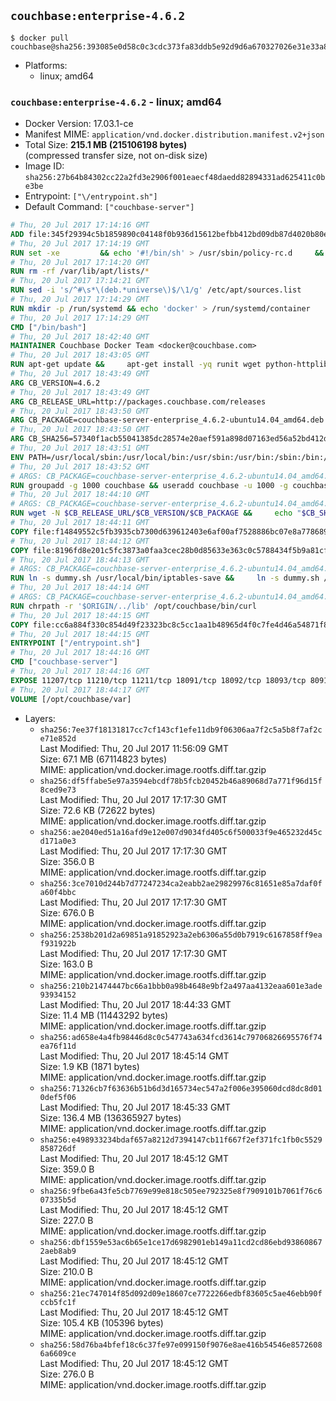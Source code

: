 ## `couchbase:enterprise-4.6.2`

```console
$ docker pull couchbase@sha256:393085e0d58c0c3cdc373fa83ddb5e92d9d6a670327026e31e33a8f4ebc40ba9
```

-	Platforms:
	-	linux; amd64

### `couchbase:enterprise-4.6.2` - linux; amd64

-	Docker Version: 17.03.1-ce
-	Manifest MIME: `application/vnd.docker.distribution.manifest.v2+json`
-	Total Size: **215.1 MB (215106198 bytes)**  
	(compressed transfer size, not on-disk size)
-	Image ID: `sha256:27b64b84302cc22a2fd3e2906f001eaecf48daedd82894331ad625411c0be3be`
-	Entrypoint: `["\/entrypoint.sh"]`
-	Default Command: `["couchbase-server"]`

```dockerfile
# Thu, 20 Jul 2017 17:14:16 GMT
ADD file:345f29394c5b1859890c04148f0b936d15612befbb412bd09db87d4020b80ed7 in / 
# Thu, 20 Jul 2017 17:14:19 GMT
RUN set -xe 		&& echo '#!/bin/sh' > /usr/sbin/policy-rc.d 	&& echo 'exit 101' >> /usr/sbin/policy-rc.d 	&& chmod +x /usr/sbin/policy-rc.d 		&& dpkg-divert --local --rename --add /sbin/initctl 	&& cp -a /usr/sbin/policy-rc.d /sbin/initctl 	&& sed -i 's/^exit.*/exit 0/' /sbin/initctl 		&& echo 'force-unsafe-io' > /etc/dpkg/dpkg.cfg.d/docker-apt-speedup 		&& echo 'DPkg::Post-Invoke { "rm -f /var/cache/apt/archives/*.deb /var/cache/apt/archives/partial/*.deb /var/cache/apt/*.bin || true"; };' > /etc/apt/apt.conf.d/docker-clean 	&& echo 'APT::Update::Post-Invoke { "rm -f /var/cache/apt/archives/*.deb /var/cache/apt/archives/partial/*.deb /var/cache/apt/*.bin || true"; };' >> /etc/apt/apt.conf.d/docker-clean 	&& echo 'Dir::Cache::pkgcache ""; Dir::Cache::srcpkgcache "";' >> /etc/apt/apt.conf.d/docker-clean 		&& echo 'Acquire::Languages "none";' > /etc/apt/apt.conf.d/docker-no-languages 		&& echo 'Acquire::GzipIndexes "true"; Acquire::CompressionTypes::Order:: "gz";' > /etc/apt/apt.conf.d/docker-gzip-indexes 		&& echo 'Apt::AutoRemove::SuggestsImportant "false";' > /etc/apt/apt.conf.d/docker-autoremove-suggests
# Thu, 20 Jul 2017 17:14:20 GMT
RUN rm -rf /var/lib/apt/lists/*
# Thu, 20 Jul 2017 17:14:21 GMT
RUN sed -i 's/^#\s*\(deb.*universe\)$/\1/g' /etc/apt/sources.list
# Thu, 20 Jul 2017 17:14:29 GMT
RUN mkdir -p /run/systemd && echo 'docker' > /run/systemd/container
# Thu, 20 Jul 2017 17:14:29 GMT
CMD ["/bin/bash"]
# Thu, 20 Jul 2017 18:42:40 GMT
MAINTAINER Couchbase Docker Team <docker@couchbase.com>
# Thu, 20 Jul 2017 18:43:05 GMT
RUN apt-get update &&     apt-get install -yq runit wget python-httplib2 chrpath     lsof lshw sysstat net-tools numactl  &&     apt-get autoremove && apt-get clean &&     rm -rf /var/lib/apt/lists/* /tmp/* /var/tmp/*
# Thu, 20 Jul 2017 18:43:49 GMT
ARG CB_VERSION=4.6.2
# Thu, 20 Jul 2017 18:43:49 GMT
ARG CB_RELEASE_URL=http://packages.couchbase.com/releases
# Thu, 20 Jul 2017 18:43:50 GMT
ARG CB_PACKAGE=couchbase-server-enterprise_4.6.2-ubuntu14.04_amd64.deb
# Thu, 20 Jul 2017 18:43:50 GMT
ARG CB_SHA256=57340f1acb55041385dc28574e20aef591a898d07163ed56a52bd412dadb8cb6
# Thu, 20 Jul 2017 18:43:51 GMT
ENV PATH=/usr/local/sbin:/usr/local/bin:/usr/sbin:/usr/bin:/sbin:/bin:/opt/couchbase/bin:/opt/couchbase/bin/tools:/opt/couchbase/bin/install
# Thu, 20 Jul 2017 18:43:52 GMT
# ARGS: CB_PACKAGE=couchbase-server-enterprise_4.6.2-ubuntu14.04_amd64.deb CB_RELEASE_URL=http://packages.couchbase.com/releases CB_SHA256=57340f1acb55041385dc28574e20aef591a898d07163ed56a52bd412dadb8cb6 CB_VERSION=4.6.2
RUN groupadd -g 1000 couchbase && useradd couchbase -u 1000 -g couchbase -M
# Thu, 20 Jul 2017 18:44:10 GMT
# ARGS: CB_PACKAGE=couchbase-server-enterprise_4.6.2-ubuntu14.04_amd64.deb CB_RELEASE_URL=http://packages.couchbase.com/releases CB_SHA256=57340f1acb55041385dc28574e20aef591a898d07163ed56a52bd412dadb8cb6 CB_VERSION=4.6.2
RUN wget -N $CB_RELEASE_URL/$CB_VERSION/$CB_PACKAGE &&     echo "$CB_SHA256  $CB_PACKAGE" | sha256sum -c - &&     dpkg -i ./$CB_PACKAGE && rm -f ./$CB_PACKAGE
# Thu, 20 Jul 2017 18:44:11 GMT
COPY file:f14849552c5fb3935cb7300d639612403e6af00af7528886bc07e8a778689a7e in /etc/service/couchbase-server/run 
# Thu, 20 Jul 2017 18:44:12 GMT
COPY file:8196fd8e201c5fc3873a0faa3cec28b0d85633e363c0c5788434f5b9a81cfa5b in /usr/local/bin/ 
# Thu, 20 Jul 2017 18:44:13 GMT
# ARGS: CB_PACKAGE=couchbase-server-enterprise_4.6.2-ubuntu14.04_amd64.deb CB_RELEASE_URL=http://packages.couchbase.com/releases CB_SHA256=57340f1acb55041385dc28574e20aef591a898d07163ed56a52bd412dadb8cb6 CB_VERSION=4.6.2
RUN ln -s dummy.sh /usr/local/bin/iptables-save &&     ln -s dummy.sh /usr/local/bin/lvdisplay &&     ln -s dummy.sh /usr/local/bin/vgdisplay &&     ln -s dummy.sh /usr/local/bin/pvdisplay
# Thu, 20 Jul 2017 18:44:14 GMT
# ARGS: CB_PACKAGE=couchbase-server-enterprise_4.6.2-ubuntu14.04_amd64.deb CB_RELEASE_URL=http://packages.couchbase.com/releases CB_SHA256=57340f1acb55041385dc28574e20aef591a898d07163ed56a52bd412dadb8cb6 CB_VERSION=4.6.2
RUN chrpath -r '$ORIGIN/../lib' /opt/couchbase/bin/curl
# Thu, 20 Jul 2017 18:44:15 GMT
COPY file:cc6a884f330c854d49f23323bc8c5cc1aa1b48965d4f0c7fe4d46a54871f866f in / 
# Thu, 20 Jul 2017 18:44:15 GMT
ENTRYPOINT ["/entrypoint.sh"]
# Thu, 20 Jul 2017 18:44:16 GMT
CMD ["couchbase-server"]
# Thu, 20 Jul 2017 18:44:16 GMT
EXPOSE 11207/tcp 11210/tcp 11211/tcp 18091/tcp 18092/tcp 18093/tcp 8091/tcp 8092/tcp 8093/tcp 8094/tcp
# Thu, 20 Jul 2017 18:44:17 GMT
VOLUME [/opt/couchbase/var]
```

-	Layers:
	-	`sha256:7ee37f18131817cc7cf143cf1efe11db9f06306aa7f2c5a5b8f7af2ce71e852d`  
		Last Modified: Thu, 20 Jul 2017 11:56:09 GMT  
		Size: 67.1 MB (67114823 bytes)  
		MIME: application/vnd.docker.image.rootfs.diff.tar.gzip
	-	`sha256:df5ffabe5e97a3594ebcdf78b5fcb20452b46a89068d7a771f96d15f8ced9e73`  
		Last Modified: Thu, 20 Jul 2017 17:17:30 GMT  
		Size: 72.6 KB (72622 bytes)  
		MIME: application/vnd.docker.image.rootfs.diff.tar.gzip
	-	`sha256:ae2040ed51a16afd9e12e007d9034fd405c6f500033f9e465232d45cd171a0e3`  
		Last Modified: Thu, 20 Jul 2017 17:17:30 GMT  
		Size: 356.0 B  
		MIME: application/vnd.docker.image.rootfs.diff.tar.gzip
	-	`sha256:3ce7010d244b7d77247234ca2eabb2ae29829976c81651e85a7daf0fa60f4bbc`  
		Last Modified: Thu, 20 Jul 2017 17:17:30 GMT  
		Size: 676.0 B  
		MIME: application/vnd.docker.image.rootfs.diff.tar.gzip
	-	`sha256:2538b201d2a69851a91852923a2eb6306a55d0b7919c6167858ff9eaf931922b`  
		Last Modified: Thu, 20 Jul 2017 17:17:30 GMT  
		Size: 163.0 B  
		MIME: application/vnd.docker.image.rootfs.diff.tar.gzip
	-	`sha256:210b21474447bc66a1bbb0a98b4648e9bf2a497aa4132eaa601e3ade93934152`  
		Last Modified: Thu, 20 Jul 2017 18:44:33 GMT  
		Size: 11.4 MB (11443292 bytes)  
		MIME: application/vnd.docker.image.rootfs.diff.tar.gzip
	-	`sha256:ad658e4a4fb98446d8c0c547743a634fcd3614c79706826695576f74ea76f11d`  
		Last Modified: Thu, 20 Jul 2017 18:45:14 GMT  
		Size: 1.9 KB (1871 bytes)  
		MIME: application/vnd.docker.image.rootfs.diff.tar.gzip
	-	`sha256:71326cb7f63636b51b6d3d165734ec547a2f006e395060dcd8dc8d010def5f06`  
		Last Modified: Thu, 20 Jul 2017 18:45:33 GMT  
		Size: 136.4 MB (136365927 bytes)  
		MIME: application/vnd.docker.image.rootfs.diff.tar.gzip
	-	`sha256:e498933234bdaf657a8212d7394147cb11f667f2ef371fc1fb0c5529858726df`  
		Last Modified: Thu, 20 Jul 2017 18:45:12 GMT  
		Size: 359.0 B  
		MIME: application/vnd.docker.image.rootfs.diff.tar.gzip
	-	`sha256:9fbe6a43fe5cb7769e99e818c505ee792325e8f7909101b7061f76c607335b5d`  
		Last Modified: Thu, 20 Jul 2017 18:45:12 GMT  
		Size: 227.0 B  
		MIME: application/vnd.docker.image.rootfs.diff.tar.gzip
	-	`sha256:dbf1559e53ac6b65e1ce17d6982901eb149a11cd2cd86ebd938608672aeb8ab9`  
		Last Modified: Thu, 20 Jul 2017 18:45:12 GMT  
		Size: 210.0 B  
		MIME: application/vnd.docker.image.rootfs.diff.tar.gzip
	-	`sha256:21ec747014f85d092d09e18607ce7722266edbf83605c5ae46ebb90fccb5fc1f`  
		Last Modified: Thu, 20 Jul 2017 18:45:12 GMT  
		Size: 105.4 KB (105396 bytes)  
		MIME: application/vnd.docker.image.rootfs.diff.tar.gzip
	-	`sha256:58d76ba4bfef18c6c37fe97e099150f9076e8ae416b54546e85726086a6609ce`  
		Last Modified: Thu, 20 Jul 2017 18:45:12 GMT  
		Size: 276.0 B  
		MIME: application/vnd.docker.image.rootfs.diff.tar.gzip

